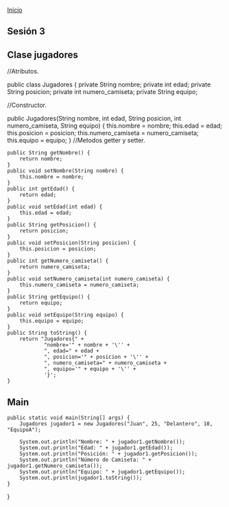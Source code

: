 <!-- No borrar o modificar -->
[Inicio](./index.md)

## Sesión 3 


<!-- Su documentación aquí -->

## Clase jugadores

//Atributos.

public class Jugadores {
    private String nombre;
    private int edad;
    private String posicion;
    private int numero_camiseta;
    private String equipo;

//Constructor.

public Jugadores(String nombre, int edad, String posicion, int numero_camiseta, String equipo) {
        this.nombre = nombre;
        this.edad = edad;
        this.posicion = posicion;
        this.numero_camiseta = numero_camiseta;
        this.equipo = equipo;
    }
//Metodos getter y setter.

    public String getNombre() {
        return nombre;
    }
    public void setNombre(String nombre) {
        this.nombre = nombre;
    }
    public int getEdad() {
        return edad;
    }
    public void setEdad(int edad) {
        this.edad = edad;
    }
    public String getPosicion() {
        return posicion;
    }
    public void setPosicion(String posicion) {
        this.posicion = posicion;
    }
    public int getNumero_camiseta() {
        return numero_camiseta;
    }
    public void setNumero_camiseta(int numero_camiseta) {
        this.numero_camiseta = numero_camiseta;
    }
    public String getEquipo() {
        return equipo;
    }
    public void setEquipo(String equipo) {
        this.equipo = equipo;
    }
    public String toString() {
        return "Jugadores{" +
                "nombre='" + nombre + '\'' +
                ", edad=" + edad +
                ", posicion='" + posicion + '\'' +
                ", numero_camiseta=" + numero_camiseta +
                ", equipo='" + equipo + '\'' +
                '}';
    }
## Main
    public static void main(String[] args) {
        Jugadores jugador1 = new Jugadores("Juan", 25, "Delantero", 10, "EquipoA");

        System.out.println("Nombre: " + jugador1.getNombre());
        System.out.println("Edad: " + jugador1.getEdad());
        System.out.println("Posición: " + jugador1.getPosicion());
        System.out.println("Número de Camiseta: " + jugador1.getNumero_camiseta());
        System.out.println("Equipo: " + jugador1.getEquipo());
        System.out.println(jugador1.toString());
    }
}




